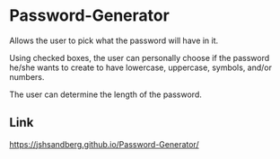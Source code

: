 # Password-Generator

Allows the user to pick what the password will have in it.

Using checked boxes, the user can personally choose if the password he/she wants to create to have lowercase, uppercase, symbols, and/or numbers.

The user can determine the length of the password.

## Link

https://jshsandberg.github.io/Password-Generator/
